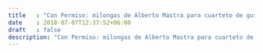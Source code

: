 ```yaml
---
title   : "Con Permiso: milongas de Alberto Mastra para cuarteto de guitarras"
date    : 2018-07-07T12:37:52+06:00
draft   : false
description: "Con Permiso: milongas de Alberto Mastra para cuarteto de guitarras"
---
```

